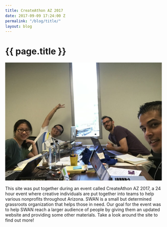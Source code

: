 ```yaml
---
title: CreateAthon AZ 2017
date: 2017-09-09 17:24:00 Z
permalink: "/blog/title/"
layout: blog
---
```


<h1>{{ page.title }}</h1>
<img src="/assets/images/blog/teampic.jpg" alt="group picture of createathon team">

<p>This site was put together during an event called CreateAthon AZ 2017, a 24 hour event where creative individuals are put together into teams to help various nonprofits throughout Arizona. SWAN is a small but determined grassroots organization that helps those in need. Our goal for the event was to help SWAN reach a larger audience of people by giving them an updated website and providing some other materials. Take a look around the site to find out more!</p>